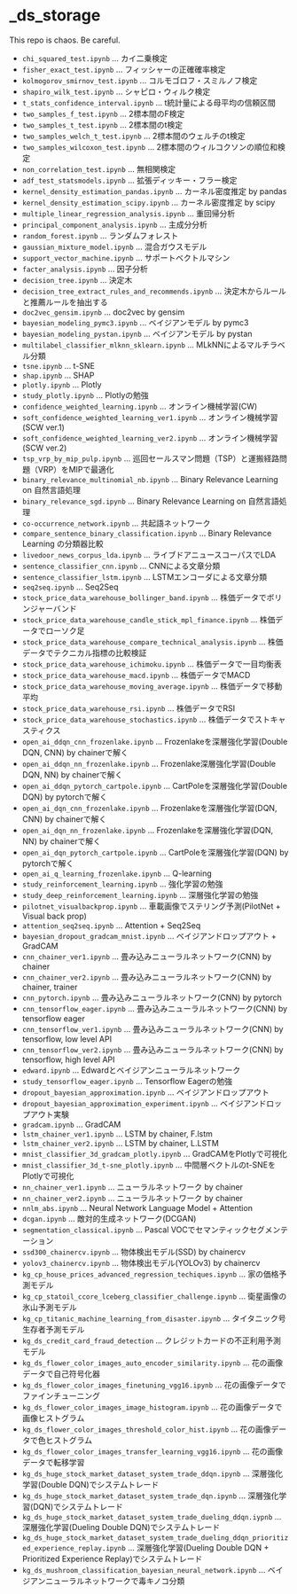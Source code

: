# _ds_storage

This repo is chaos. Be careful.

* `chi_squared_test.ipynb` ... カイ二乗検定
* `fisher_exact_test.ipynb` ... フィッシャーの正確確率検定
* `kolmogorov_smirnov_test.ipynb` ... コルモゴロフ・スミルノフ検定
* `shapiro_wilk_test.ipynb` ... シャピロ・ウィルク検定
* `t_stats_confidence_interval.ipynb` ... t統計量による母平均の信頼区間
* `two_samples_f_test.ipynb` ... 2標本間のF検定
* `two_samples_t_test.ipynb` ... 2標本間のt検定
* `two_samples_welch_t_test.ipynb` ... 2標本間のウェルチのt検定
* `two_samples_wilcoxon_test.ipynb` ... 2標本間のウィルコクソンの順位和検定
* `non_correlation_test.ipynb` ... 無相関検定
* `adf_test_statsmodels.ipynb` ... 拡張ディッキー・フラー検定
* `kernel_density_estimation_pandas.ipynb` ... カーネル密度推定 by pandas
* `kernel_density_estimation_scipy.ipynb` ... カーネル密度推定 by scipy
* `multiple_linear_regression_analysis.ipynb` ... 重回帰分析
* `principal_component_analysis.ipynb` ... 主成分分析
* `random_forest.ipynb` ... ランダムフォレスト
* `gaussian_mixture_model.ipynb` ... 混合ガウスモデル
* `support_vector_machine.ipynb` ... サポートベクトルマシン
* `facter_analysis.ipynb` ... 因子分析
* `decision_tree.ipynb` ... 決定木
* `decision_tree_extract_rules_and_recommends.ipynb` ... 決定木からルールと推薦ルールを抽出する
* `doc2vec_gensim.ipynb` ... doc2vec by gensim
* `bayesian_modeling_pymc3.ipynb` ... ベイジアンモデル by pymc3
* `bayesian_modeling_pystan.ipynb` ... ベイジアンモデル by pystan
* `multilabel_classifier_mlknn_sklearn.ipynb` ... MLkNNによるマルチラベル分類
* `tsne.ipynb` ... t-SNE
* `shap.ipynb` ... SHAP
* `plotly.ipynb` ... Plotly
* `study_plotly.ipynb` ... Plotlyの勉強
* `confidence_weighted_learning.ipynb` ... オンライン機械学習(CW)
* `soft_confidence_weighted_learning_ver1.ipynb` ... オンライン機械学習(SCW ver.1)
* `soft_confidence_weighted_learning_ver2.ipynb` ... オンライン機械学習(SCW ver.2)
* `tsp_vrp_by_mip_pulp.ipynb` ... 巡回セールスマン問題（TSP）と運搬経路問題（VRP）をMIPで最適化
* `binary_relevance_multinomial_nb.ipynb` ... Binary Relevance Learning on 自然言語処理
* `binary_relevance_sgd.ipynb` ... Binary Relevance Learning on 自然言語処理
* `co-occurrence_network.ipynb` ... 共起語ネットワーク
* `compare_sentence_binary_classification.ipynb` ... Binary Relevance Learning の分類器比較
* `livedoor_news_corpus_lda.ipynb` ... ライブドアニュースコーパスでLDA
* `sentence_classifier_cnn.ipynb` ... CNNによる文章分類
* `sentence_classifier_lstm.ipynb` ... LSTMエンコーダによる文章分類
* `seq2seq.ipynb` ... Seq2Seq
* `stock_price_data_warehouse_bollinger_band.ipynb` ... 株価データでボリンジャーバンド
* `stock_price_data_warehouse_candle_stick_mpl_finance.ipynb` ... 株価データでローソク足
* `stock_price_data_warehouse_compare_technical_analysis.ipynb` ... 株価データでテクニカル指標の比較検証
* `stock_price_data_warehouse_ichimoku.ipynb` ... 株価データで一目均衡表
* `stock_price_data_warehouse_macd.ipynb` ... 株価データでMACD
* `stock_price_data_warehouse_moving_average.ipynb` ... 株価データで移動平均
* `stock_price_data_warehouse_rsi.ipynb` ... 株価データでRSI
* `stock_price_data_warehouse_stochastics.ipynb` ... 株価データでストキャスティクス
* `open_ai_ddqn_cnn_frozenlake.ipynb` ... Frozenlakeを深層強化学習(Double DQN, CNN) by chainerで解く
* `open_ai_ddqn_nn_frozenlake.ipynb` ... Frozenlake深層強化学習(Double DQN, NN) by chainerで解く
* `open_ai_ddqn_pytorch_cartpole.ipynb` ... CartPoleを深層強化学習(Double DQN) by pytorchで解く
* `open_ai_dqn_cnn_frozenlake.ipynb` ... Frozenlakeを深層強化学習(DQN, CNN) by chainerで解く
* `open_ai_dqn_nn_frozenlake.ipynb` ... Frozenlakeを深層強化学習(DQN, NN) by chainerで解く
* `open_ai_dqn_pytorch_cartpole.ipynb` ... CartPoleを深層強化学習(DQN) by pytorchで解く
* `open_ai_q_learning_frozenlake.ipynb` ... Q-learning
* `study_reinforcement_learning.ipynb` ... 強化学習の勉強
* `study_deep_reinforcement_learning.ipynb` ... 深層強化学習の勉強
* `pilotnet_visualbackprop.ipynb` ... 車載画像でステリング予測(PilotNet + Visual back prop)
* `attention_seq2seq.ipynb` ... Attention + Seq2Seq
* `bayesian_dropout_gradcam_mnist.ipynb` ... ベイジアンドロップアウト + GradCAM
* `cnn_chainer_ver1.ipynb` ... 畳み込みニューラルネットワーク(CNN) by chainer
* `cnn_chainer_ver2.ipynb` ... 畳み込みニューラルネットワーク(CNN) by chainer, trainer
* `cnn_pytorch.ipynb` ... 畳み込みニューラルネットワーク(CNN) by pytorch
* `cnn_tensorflow_eager.ipynb` ... 畳み込みニューラルネットワーク(CNN) by tensorflow eager 
* `cnn_tensorflow_ver1.ipynb` ... 畳み込みニューラルネットワーク(CNN) by tensorflow, low level API
* `cnn_tensorflow_ver2.ipynb` ... 畳み込みニューラルネットワーク(CNN) by tensorflow, high level API
* `edward.ipynb` ... Edwardとベイジアンニューラルネットワーク
* `study_tensorflow_eager.ipynb` ... Tensorflow Eagerの勉強
* `dropout_bayesian_approximation.ipynb` ... ベイジアンドロップアウト
* `dropout_bayesian_approximation_experiment.ipynb` ... ベイジアンドロップアウト実験
* `gradcam.ipynb` ... GradCAM
* `lstm_chainer_ver1.ipynb` ... LSTM by chainer, F.lstm
* `lstm_chainer_ver2.ipynb` ... LSTM by chainer, L.LSTM
* `mnist_classifier_3d_gradcam_plotly.ipynb` ... GradCAMをPlotlyで可視化 
* `mnist_classifier_3d_t-sne_plotly.ipynb` ... 中間層ベクトルのt-SNEをPlotlyで可視化
* `nn_chainer_ver1.ipynb` ... ニューラルネットワーク by chainer
* `nn_chainer_ver2.ipynb` ... ニューラルネットワーク by chainer
* `nnlm_abs.ipynb` ... Neural Network Language Model + Attention
* `dcgan.ipynb` ... 敵対的生成ネットワーク(DCGAN)
* `segmentation_classical.ipynb` ... Pascal VOCでセマンティックセグメンテーション
* `ssd300_chainercv.ipynb` ... 物体検出モデル(SSD) by chainercv
* `yolov3_chainercv.ipynb` ... 物体検出モデル(YOLOv3) by chainercv
* `kg_cp_house_prices_advanced_regression_techiques.ipynb` ... 家の価格予測モデル
* `kg_cp_statoil_ccore_lceberg_classifier_challenge.ipynb` ... 衛星画像の氷山予測モデル
* `kg_cp_titanic_machine_learning_from_disaster.ipynb` ... タイタニック号生存者予測モデル
* `kg_ds_credit_card_fraud_detection` ... クレジットカードの不正利用予測モデル
* `kg_ds_flower_color_images_auto_encoder_similarity.ipynb` ... 花の画像データで自己符号化器
* `kg_ds_flower_color_images_finetuning_vgg16.ipynb` ... 花の画像データでファインチューニング 
* `kg_ds_flower_color_images_image_histogram.ipynb` ... 花の画像データで画像ヒストグラム
* `kg_ds_flower_color_images_threshold_color_hist.ipynb` ... 花の画像データで色ヒストグラム
* `kg_ds_flower_color_images_transfer_learning_vgg16.ipynb` ... 花の画像データで転移学習
* `kg_ds_huge_stock_market_dataset_system_trade_ddqn.ipynb` ... 深層強化学習(Double DQN)でシステムトレード
* `kg_ds_huge_stock_market_dataset_system_trade_dqn.ipynb` ... 深層強化学習(DQN)でシステムトレード
* `kg_ds_huge_stock_market_dataset_system_trade_dueling_ddqn.iypnb` ... 深層強化学習(Dueling Double DQN)でシステムトレード
* `kg_ds_huge_stock_market_dataset_system_trade_dueling_ddqn_prioritized_experience_replay.ipynb` ... 深層強化学習(Dueling Double DQN + Prioritized Experience Replay)でシステムトレード
* `kg_ds_mushroom_classification_bayesian_neural_network.ipynb` ... ベイジアンニューラルネットワークで毒キノコ分類
